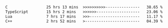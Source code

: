 <!--START_SECTION:waka-->

```txt
C                 25 hrs 13 mins  >>>>>>>>>>---------------   38.65 %
TypeScript        15 hrs 2 mins   >>>>>>-------------------   23.06 %
Lua               7 hrs 17 mins   >>>----------------------   11.17 %
C++               2 hrs 52 mins   >------------------------   04.39 %
```

<!--END_SECTION:waka-->
